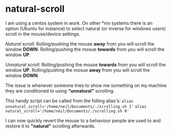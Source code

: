 # natural-scroll

I am using a centos system in work. On other \*nix systems there is an option (Ubuntu for instance) to select natural (or inverse for windows users) scroll in the mouse/device settings.

_Natural scroll:_
Rolling/pushing the mouse **away** from you will scroll the window **DOWN**. 
Rolling/pushing the mosue **towards** from you will scroll the window **UP**.

_Unnatural scroll:_
Rolling/pushing the mouse **towards** from you will scroll the window **UP**. 
Rolling/pushing the mosue **away** from you will scroll the window **DOWN**.

The issue is whenever someone tries to show me something on my machine they are conditioned to using **"unnatural"** scrolling.

This handy script can be called from the folling alias's:
 ```alias unnatural_scroll='/home/neil/Documents/./scrolling.sh 1'```
 ```alias natural_scroll='/home/neil/Documents/./scrolling.sh 0'```
 
 I can now quickly revert the mouse to a behaviour people are used to and restore it to **"natural"** scrolling afterwards.
